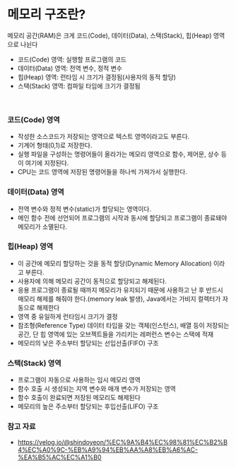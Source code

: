 # 메모리 구조란?


메모리 공간(RAM)은 크게 코드(Code), 데이터(Data), 스택(Stack), 힙(Heap) 영역으로 나뉜다

- 코드(Code) 영역: 실행할 프로그램의 코드
- 데이터(Data) 영역: 전역 변수, 정적 변수
- 힙(Heap) 영역: 런타임 시 크기가 결정됨(사용자의 동적 할당)
- 스택(Stack) 영역: 컴파일 타임에 크기가 결정됨
<br/>

### 코드(Code) 영역
- 작성한 소스코드가 저장되는 영역으로 텍스트 영역이라고도 부른다.
- 기계어 형태(0,1)로 저장한다.
- 실행 파일을 구성하는 명령어들이 올라가는 메모리 영역으로 함수, 제어문, 상수 등이 여기에 지정된다.
- CPU는 코드 영역에 저장된 명령어들을 하나씩 가져가서 실행한다.

### 데이터(Data) 영역

- 전역 변수와 정적 변수(static)가 할당되는 영역이다.
- 메인 함수 전에 선언되어 프로그램의 시작과 동시에 할당되고 프로그램이 종료돼야 메모리가 소멸된다.

### 힙(Heap) 영역

- 이 공간에 메모리 할당하는 것을 동적 할당(Dynamic Memory Allocation) 이라고 부른다.
- 사용자에 의해 메모리 공간이 동적으로 할당되고 해제된다.
- 응용 프로그램이 종료될 때까지 메모리가 유지되기 때문에 사용하고 난 후 반드시 매모리 해제를 해줘야 한다.(memory leak 발생), Java에서는 가비지 컬렉터가 자동으로 해제한다
- 영역 중 유일하게 런타임시 크기가 결정
- 참조형(Reference Type) 데이터 타입을 갖는 객체(인스턴스), 배열 등이 저장되는 공간,
단 힙 영역에 있는 오브젝트들을 가리키는 레퍼런스 변수는 스택에 적재
- 메모리의 낮은 주소부터 할당되는 선입선출(FIFO) 구조

### 스택(Stack) 영역

- 프로그램이 자동으로 사용하는 임시 메모리 영역
- 함수 호출 시 생성되는 지역 변수와 매개 변수가 저장되는 영역
- 함수 호출이 완료되면 저장된 메모리도 해제된다
- 메모리의 높은 주소부터 할당되는 후입선출(LIFO) 구조

### 참고 자료
* https://velog.io/@shindoyeon/%EC%9A%B4%EC%98%81%EC%B2%B4%EC%A0%9C-%EB%A9%94%EB%AA%A8%EB%A6%AC-%EA%B5%AC%EC%A1%B0

